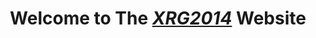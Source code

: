 <h1 align="center"><b> Welcome to The <a href="{{ '/' | relative_url }}"><i>XRG2014</i></a> Website</b></h1>
